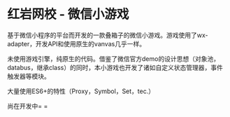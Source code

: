 # 红岩网校 - 微信小游戏

基于微信小程序的平台而开发的一款叠箱子的微信小游戏。游戏使用了wx-adapter，开发API和使用原生的vanvas几乎一样。

未使用游戏引擎，纯原生的代码。借鉴了微信官方demo的设计思想（对象池，databus，继承class）的同时，本小游戏也开发了诸如自定义状态管理器，事件触发器等模块。

大量使用ES6+的特性（Proxy，Symbol，Set，tec.）

尚在开发中= =